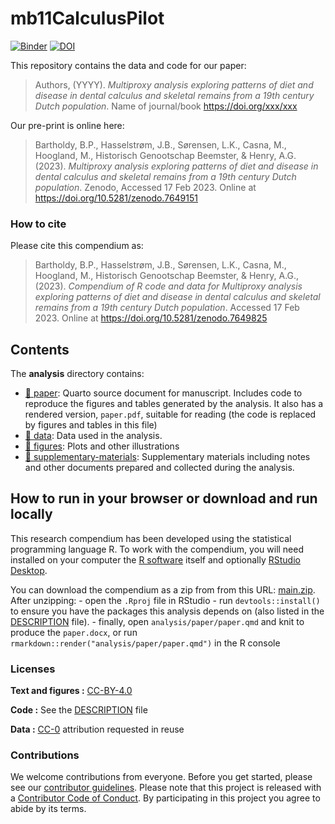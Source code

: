 
<!-- README.md is generated from README.Rmd. Please edit that file -->

# mb11CalculusPilot

[![Binder](https://mybinder.org/badge_logo.svg)](https://mybinder.org/v2/gh/bbartholdy/mb11CalculusPilot/main?urlpath=rstudio)
[![DOI](https://zenodo.org/badge/DOI/10.5281/zenodo.7649825.svg)](https://doi.org/10.5281/zenodo.7649151)

This repository contains the data and code for our paper:

> Authors, (YYYY). *Multiproxy analysis exploring patterns of diet and
> disease in dental calculus and skeletal remains from a 19th century
> Dutch population*. Name of journal/book <https://doi.org/xxx/xxx>

Our pre-print is online here:

> Bartholdy, B.P., Hasselstrøm, J.B., Sørensen, L.K., Casna, M.,
> Hoogland, M., Historisch Genootschap Beemster, & Henry, A.G. (2023).
> *Multiproxy analysis exploring patterns of diet and disease in dental
> calculus and skeletal remains from a 19th century Dutch population*.
> Zenodo, Accessed 17 Feb 2023. Online at
> <https://doi.org/10.5281/zenodo.7649151>

### How to cite

Please cite this compendium as:

> Bartholdy, B.P., Hasselstrøm, J.B., Sørensen, L.K., Casna, M.,
> Hoogland, M., Historisch Genootschap Beemster, & Henry, A.G., (2023).
> *Compendium of R code and data for Multiproxy analysis exploring
> patterns of diet and disease in dental calculus and skeletal remains
> from a 19th century Dutch population*. Accessed 17 Feb 2023. Online at
> <https://doi.org/10.5281/zenodo.7649825>

## Contents

The **analysis** directory contains:

- [:file_folder: paper](/analysis/paper): Quarto source document for
  manuscript. Includes code to reproduce the figures and tables
  generated by the analysis. It also has a rendered version,
  `paper.pdf`, suitable for reading (the code is replaced by figures and
  tables in this file)
- [:file_folder: data](/analysis/data): Data used in the analysis.
- [:file_folder: figures](/analysis/figures): Plots and other
  illustrations
- [:file_folder:
  supplementary-materials](/analysis/supplementary-materials):
  Supplementary materials including notes and other documents prepared
  and collected during the analysis.

## How to run in your browser or download and run locally

This research compendium has been developed using the statistical
programming language R. To work with the compendium, you will need
installed on your computer the [R
software](https://cloud.r-project.org/) itself and optionally [RStudio
Desktop](https://rstudio.com/products/rstudio/download/).

You can download the compendium as a zip from from this URL:
[main.zip](/archive/main.zip). After unzipping: - open the `.Rproj` file
in RStudio - run `devtools::install()` to ensure you have the packages
this analysis depends on (also listed in the [DESCRIPTION](/DESCRIPTION)
file). - finally, open `analysis/paper/paper.qmd` and knit to produce
the `paper.docx`, or run `rmarkdown::render("analysis/paper/paper.qmd")`
in the R console

### Licenses

**Text and figures :**
[CC-BY-4.0](http://creativecommons.org/licenses/by/4.0/)

**Code :** See the [DESCRIPTION](DESCRIPTION) file

**Data :** [CC-0](http://creativecommons.org/publicdomain/zero/1.0/)
attribution requested in reuse

### Contributions

We welcome contributions from everyone. Before you get started, please
see our [contributor guidelines](CONTRIBUTING.md). Please note that this
project is released with a [Contributor Code of Conduct](CONDUCT.md). By
participating in this project you agree to abide by its terms.
